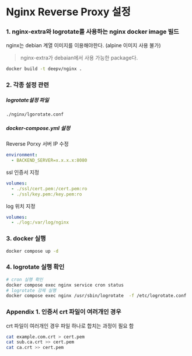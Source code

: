 # Nginx Reverse Proxy 설정

### 1. nginx-extra와 logrotate를 사용하는 nginx docker image 빌드  
nginx는 debian 계열 이미지를 이용해야한다. (alpine 이미지 사용 불가)
> nginx-extra가 debaian에서 사용 가능한 package다.  

```bash
docker build -t deepv/nginx .
```

### 2. 각종 설정 관련

##### logrotate설정 파일

`./nginx/lgorotate.conf`

##### docker-compose.yml 설정

Reverse Porxy 서버 IP 수정

```yml
environment:
  - BACKEND_SERVER=x.x.x.x:8080
```

ssl 인증서 지정

```yml
volumes:
  - ./ssl/cert.pem:/cert.pem:ro
  - ./ssl/key.pem:/key.pem:ro
```

log 위치 지정

```yml
volumes:
  - ./log:/var/log/nginx
```

### 3. docker 실행

```bash
docker compose up -d
```

### 4. logrotate 실행 확인

```bash
# cron 실행 확인
docker compose exec nginx service cron status
# logrotate 강제 실행
docker compose exec nginx /usr/sbin/logrotate  -f /etc/logrotate.conf
```

### Appendix 1. 인증서 crt 파일이 여러개인 경우

crt 파일이 여러개인 경우 파일 하나로 합치는 과정이 필요 함

```bash
cat example.com.crt > cert.pem
cat sub.ca.crt >> cert.pem
cat ca.crt >> cert.pem
```


